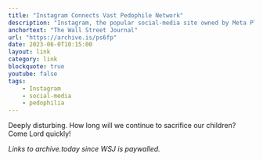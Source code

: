 ```yaml
---
title: "Instagram Connects Vast Pedophile Network"
description: "Instagram, the popular social-media site owned by Meta Platforms, helps connect and promote a vast network of accounts openly devoted to the commission and purchase of underage-sex content, according to investigations by The Wall Street Journal and researchers at Stanford University and the University of Massachusetts Amherst."
anchortext: "The Wall Street Journal"
url: "https://archive.is/ps6fp"
date: 2023-06-0T10:15:00
layout: link
category: link
blockquote: true
youtube: false
tags:
    - Instagram
    - social-media
    - pedophilia
---
```


Deeply disturbing. How long will we continue to sacrifice our children? Come Lord quickly!

_Links to archive.today since WSJ is paywalled._
